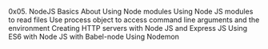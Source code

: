 0x05. NodeJS Basics
About
Using Node modules
Using Node JS modules to read files
Use process object to access command line arguments and the environment
Creating HTTP servers with Node JS and Express JS
Using ES6 with Node JS with Babel-node
Using Nodemon
